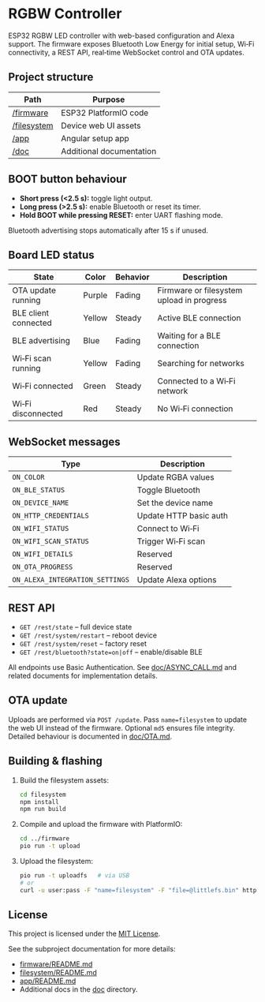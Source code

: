 # RGBW Controller

ESP32 RGBW LED controller with web-based configuration and Alexa support. The firmware exposes Bluetooth Low Energy for initial setup, Wi‑Fi connectivity, a REST API, real‑time WebSocket control and OTA updates.

## Project structure

| Path | Purpose |
| --- | --- |
| [/firmware](firmware) | ESP32 PlatformIO code |
| [/filesystem](filesystem) | Device web UI assets |
| [/app](app) | Angular setup app |
| [/doc](doc) | Additional documentation |

## BOOT button behaviour

- **Short press (<2.5&nbsp;s):** toggle light output.
- **Long press (>2.5&nbsp;s):** enable Bluetooth or reset its timer.
- **Hold BOOT while pressing RESET:** enter UART flashing mode.

Bluetooth advertising stops automatically after 15&nbsp;s if unused.

## Board LED status

| State | Color | Behavior | Description |
| --- | --- | --- | --- |
| OTA update running | Purple | Fading | Firmware or filesystem upload in progress |
| BLE client connected | Yellow | Steady | Active BLE connection |
| BLE advertising | Blue | Fading | Waiting for a BLE connection |
| Wi‑Fi scan running | Yellow | Fading | Searching for networks |
| Wi‑Fi connected | Green | Steady | Connected to a Wi‑Fi network |
| Wi‑Fi disconnected | Red | Steady | No Wi‑Fi connection |

## WebSocket messages

| Type | Description |
| --- | --- |
| `ON_COLOR` | Update RGBA values |
| `ON_BLE_STATUS` | Toggle Bluetooth |
| `ON_DEVICE_NAME` | Set the device name |
| `ON_HTTP_CREDENTIALS` | Update HTTP basic auth |
| `ON_WIFI_STATUS` | Connect to Wi‑Fi |
| `ON_WIFI_SCAN_STATUS` | Trigger Wi‑Fi scan |
| `ON_WIFI_DETAILS` | Reserved |
| `ON_OTA_PROGRESS` | Reserved |
| `ON_ALEXA_INTEGRATION_SETTINGS` | Update Alexa options |

## REST API

* `GET /rest/state` – full device state
* `GET /rest/system/restart` – reboot device
* `GET /rest/system/reset` – factory reset
* `GET /rest/bluetooth?state=on|off` – enable/disable BLE

All endpoints use Basic Authentication. See [doc/ASYNC_CALL.md](doc/ASYNC_CALL.md) and related documents for implementation details.

## OTA update

Uploads are performed via `POST /update`. Pass `name=filesystem` to update the web UI instead of the firmware. Optional `md5` ensures file integrity. Detailed behaviour is documented in [doc/OTA.md](doc/OTA.md).

## Building & flashing

1. Build the filesystem assets:
   ```bash
   cd filesystem
   npm install
   npm run build
   ```
2. Compile and upload the firmware with PlatformIO:
   ```bash
   cd ../firmware
   pio run -t upload
   ```
3. Upload the filesystem:
   ```bash
   pio run -t uploadfs   # via USB
   # or
   curl -u user:pass -F "name=filesystem" -F "file=@littlefs.bin" http://<device-ip>/update
   ```

## License

This project is licensed under the [MIT License](LICENSE).

See the subproject documentation for more details:

- [firmware/README.md](firmware/README.md)
- [filesystem/README.md](filesystem/README.md)
- [app/README.md](app/README.md)
- Additional docs in the [doc](doc) directory.
